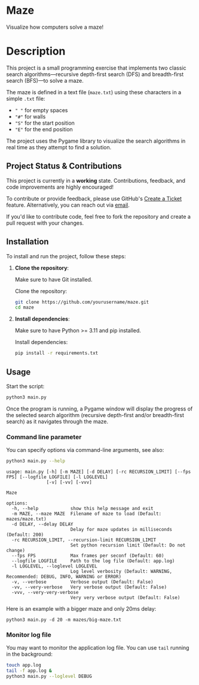 # Maze

Visualize how computers solve a maze!

# Description

This project is a small programming exercise that implements two classic search algorithms—recursive depth-first
search (DFS) and breadth-first search (BFS)—to solve a maze.

The maze is defined in a text file (`maze.txt`) using these characters in a simple `.txt` file:

- `" "` for empty spaces
- `"#"` for walls
- `"S"` for the start position
- `"E"` for the end position

The project uses the Pygame library to visualize the search algorithms in real time as they attempt to find a solution.

## Project Status & Contributions

This project is currently in a **working** state. Contributions, feedback, and code improvements are highly encouraged!

To contribute or provide feedback, please use GitHub's [Create a Ticket](https://github.com/took/maze/issues/new)
feature. Alternatively, you can reach out via [email](mailto:info@sd-gp.de).

If you'd like to contribute code, feel free to fork the repository and create a pull request with your changes.

## Installation

To install and run the project, follow these steps:

1. **Clone the repository**:

   Make sure to have Git installed.

   Clone the repository: 
    ```bash
    git clone https://github.com/yourusername/maze.git
    cd maze
    ```

2. **Install dependencies**:

   Make sure to have Python >= 3.11 and pip installed.
   
   Install dependencies:
    ```bash
    pip install -r requirements.txt
    ```

## Usage

Start the script:
 ```bash
 python3 main.py
 ```

Once the program is running, a Pygame window will display the progress of the selected search algorithm (recursive
depth-first and/or breadth-first search) as it navigates through the maze.

### Command line parameter
You can specify options via command-line
arguments, see also:

```bash
python3 main.py --help
```

```
usage: main.py [-h] [-m MAZE] [-d DELAY] [-rc RECURSION_LIMIT] [--fps FPS] [--logfile LOGFILE] [-l LOGLEVEL]
               [-v] [-vv] [-vvv]

Maze

options:
  -h, --help            show this help message and exit
  -m MAZE, --maze MAZE  Filename of maze to load (Default: mazes/maze.txt)
  -d DELAY, --delay DELAY
                        Delay for maze updates in milliseconds (Default: 200)
  -rc RECURSION_LIMIT, --recursion-limit RECURSION_LIMIT
                        Set python recursion limit (Default: Do not change)
  --fps FPS             Max frames per seconf (Default: 60)
  --logfile LOGFILE     Path to the log file (Default: app.log)
  -l LOGLEVEL, --loglevel LOGLEVEL
                        Log level verbosity (Default: WARNING, Recommended: DEBUG, INFO, WARNING or ERROR)
  -v, --verbose         Verbose output (Default: False)
  -vv, --very-verbose   Very verbose output (Default: False)
  -vvv, --very-very-verbose
                        Very very verbose output (Default: False)
```

Here is an example with a bigger maze and only 20ms delay:
```
python3 main.py -d 20 -m mazes/big-maze.txt
```

### Monitor log file

You may want to monitor the application log file. You can use `tail` running in the background: 
```bash
touch app.log
tail -f app.log &
python3 main.py --loglevel DEBUG
```